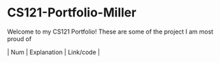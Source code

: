 # CS121-Portfolio-Miller

Welcome to my CS121 Portfolio! These are some of the project I am most proud of

| Num | Explanation | Link/code |
